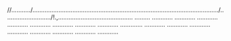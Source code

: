 //.........../.........................................................................................................../.........................../!.,........................................... .........
............
............
............
............
............
............
............
............
.............
............
............
............
............
............
............
............
............


